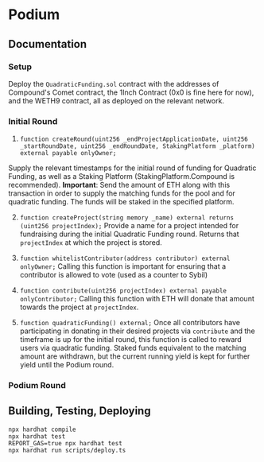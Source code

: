 # Podium

## Documentation

### Setup
Deploy the `QuadraticFunding.sol` contract with the addresses of Compound's Comet contract, the 1Inch Contract (0x0 is fine here for now), and the WETH9 contract, all as deployed on the relevant network.

### Initial Round

1. `function createRound(uint256 _endProjectApplicationDate, uint256 _startRoundDate, uint256 _endRoundDate, StakingPlatform _platform) external payable onlyOwner;`

Supply the relevant timestamps for the initial round of funding for Quadratic Funding, as well as a Staking Platform (StakingPlatform.Compound is recommended). **Important**: Send the amount of ETH along with this transaction in order to supply the matching funds for the pool and for quadratic funding. The funds will be staked in the specified platform.

2. `function createProject(string memory _name) external returns (uint256 projectIndex);`
Provide a name for a project intended for fundraising during the initial Quadratic Funding round. Returns that `projectIndex` at which the project is stored.

3. `function whitelistContributor(address contributor) external onlyOwner;`
Calling this function is important for ensuring that a contributor is allowed to vote (used as a counter to Sybil)

4. `function contribute(uint256 projectIndex) external payable onlyContributor;`
Calling this function with ETH will donate that amount towards the project at `projectIndex`.

5. `function quadraticFunding() external;`
Once all contributors have participating in donating in their desired projects via `contribute` and the timeframe is up for the initial round, this function is called to reward users via quadratic funding. Staked funds equivalent to the matching amount are withdrawn, but the current running yield is kept for further yield until the Podium round.

### Podium Round

## Building, Testing, Deploying
```
npx hardhat compile
npx hardhat test
REPORT_GAS=true npx hardhat test
npx hardhat run scripts/deploy.ts
```
